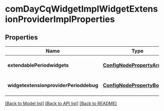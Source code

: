 # comDayCqWidgetImplWidgetExtensionProviderImplProperties

## Properties
Name | Type | Description | Notes
------------ | ------------- | ------------- | -------------
**extendablePeriodwidgets** | [**ConfigNodePropertyArray**](ConfigNodePropertyArray.md) |  | [optional] [default to null]
**widgetextensionproviderPerioddebug** | [**ConfigNodePropertyBoolean**](ConfigNodePropertyBoolean.md) |  | [optional] [default to null]

[[Back to Model list]](../README.md#documentation-for-models) [[Back to API list]](../README.md#documentation-for-api-endpoints) [[Back to README]](../README.md)


